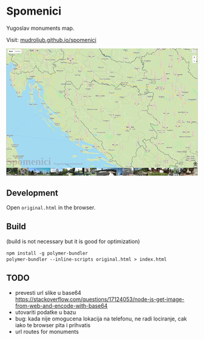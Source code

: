 # Spomenici

Yugoslav monuments map.

Visit: [mudroljub.github.io/spomenici](https://mudroljub.github.io/spomenici/)

[![](screen.png)](https://mudroljub.github.io/spomenici/)

## Development

Open `original.html` in the browser.

## Build

(build is not necessary but it is good for optimization)

```
npm install -g polymer-bundler
polymer-bundler --inline-scripts original.html > index.html
```

## TODO

- prevesti url slike u base64 https://stackoverflow.com/questions/17124053/node-js-get-image-from-web-and-encode-with-base64
- utovariti podatke u bazu
- bug: kada nije omogucena lokacija na telefonu, ne radi lociranje, cak iako te browser pita i prihvatis
- url routes for monuments
